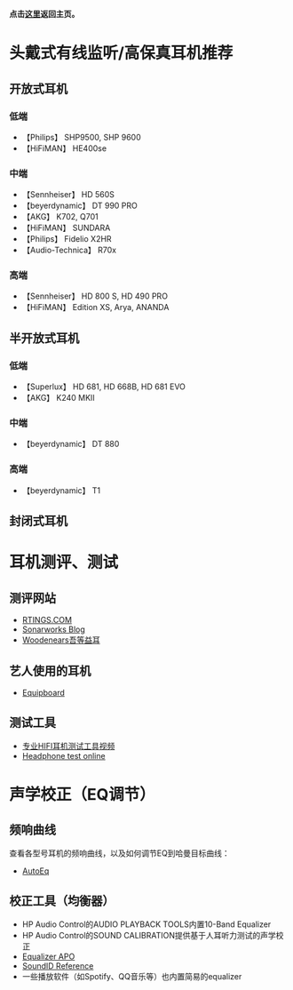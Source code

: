 **点击[这里](https://lambdacdm.github.io/Music-Laboratory/)返回主页。**

# 头戴式有线监听/高保真耳机推荐

## 开放式耳机

### 低端
* 【Philips】 SHP9500, SHP 9600
* 【HiFiMAN】 HE400se

### 中端
* 【Sennheiser】 HD 560S
* 【beyerdynamic】 DT 990 PRO
* 【AKG】 K702, Q701
* 【HiFiMAN】 SUNDARA
* 【Philips】 Fidelio X2HR
* 【Audio-Technica】 R70x

### 高端
* 【Sennheiser】 HD 800 S, HD 490 PRO
* 【HiFiMAN】 Edition XS, Arya, ANANDA

## 半开放式耳机

### 低端
* 【Superlux】 HD 681, HD 668B, HD 681 EVO
* 【AKG】 K240 MKII

### 中端
* 【beyerdynamic】 DT 880

### 高端
* 【beyerdynamic】 T1

## 封闭式耳机


# 耳机测评、测试
## 测评网站
* [RTINGS.COM](https://www.rtings.com/headphones/)
* [Sonarworks Blog](https://www.sonarworks.com/blog)
* [Woodenears吾等益耳](https://www.woodenears.com/)

## 艺人使用的耳机
* [Equipboard](https://equipboard.com/)

## 测试工具
* [专业HIFI耳机测试工具视频](https://www.bilibili.com/video/BV1dJ411W7Rd/)
* [Headphone test online](https://webcammictest.com/headphones/)

# 声学校正（EQ调节）
## 频响曲线
查看各型号耳机的频响曲线，以及如何调节EQ到哈曼目标曲线：

* [AutoEq](https://autoeq.app/)

## 校正工具（均衡器）
* HP Audio Control的AUDIO PLAYBACK TOOLS内置10-Band Equalizer
* HP Audio Control的SOUND CALIBRATION提供基于人耳听力测试的声学校正
* [Equalizer APO](https://equalizerapo.com/)
* [SoundID Reference](https://www.sonarworks.com/soundid-reference)
* 一些播放软件（如Spotify、QQ音乐等）也内置简易的equalizer

